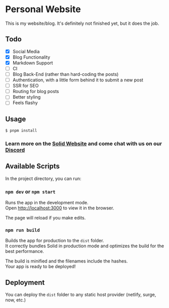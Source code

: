 # Personal Website

This is my website/blog. It's definitely not finished yet, but it does the job.

## Todo

- [x] Social Media
- [x] Blog Functionality
- [x] Markdown Support
- [ ] CI
- [ ] Blog Back-End (rather than hard-coding the posts)
- [ ] Authentication, with a little form behind it to submit a new post
- [ ] SSR for SEO
- [ ] Routing for blog posts
- [ ] Better styling
- [ ] Feels flashy

## Usage

```bash
$ pnpm install
```

### Learn more on the [Solid Website](https://solidjs.com) and come chat with us on our [Discord](https://discord.com/invite/solidjs)

## Available Scripts

In the project directory, you can run:

### `npm dev` or `npm start`

Runs the app in the development mode.<br>
Open [http://localhost:3000](http://localhost:3000) to view it in the browser.

The page will reload if you make edits.<br>

### `npm run build`

Builds the app for production to the `dist` folder.<br>
It correctly bundles Solid in production mode and optimizes the build for the best performance.

The build is minified and the filenames include the hashes.<br>
Your app is ready to be deployed!

## Deployment

You can deploy the `dist` folder to any static host provider (netlify, surge, now, etc.)
